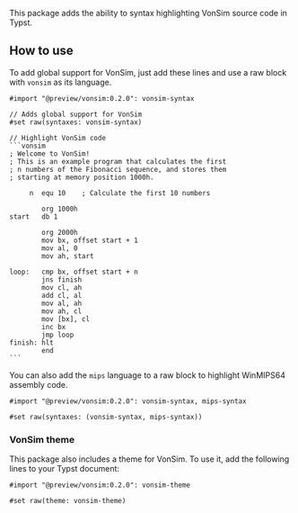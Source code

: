 This package adds the ability to syntax highlighting VonSim source code in Typst.

## How to use

To add global support for VonSim, just add these lines and use a raw block with `vonsim` as its language.

````typst
#import "@preview/vonsim:0.2.0": vonsim-syntax

// Adds global support for VonSim
#set raw(syntaxes: vonsim-syntax)

// Highlight VonSim code
```vonsim
; Welcome to VonSim!
; This is an example program that calculates the first
; n numbers of the Fibonacci sequence, and stores them
; starting at memory position 1000h.

     n  equ 10    ; Calculate the first 10 numbers

        org 1000h
start   db 1

        org 2000h
        mov bx, offset start + 1
        mov al, 0
        mov ah, start

loop:   cmp bx, offset start + n
        jns finish
        mov cl, ah
        add cl, al
        mov al, ah
        mov ah, cl
        mov [bx], cl
        inc bx
        jmp loop
finish: hlt
        end
```
````

You can also add the `mips` language to a raw block to highlight WinMIPS64 assembly code.

```typst
#import "@preview/vonsim:0.2.0": vonsim-syntax, mips-syntax

#set raw(syntaxes: (vonsim-syntax, mips-syntax))
```

### VonSim theme

This package also includes a theme for VonSim. To use it, add the following lines to your Typst document:

```typst
#import "@preview/vonsim:0.2.0": vonsim-theme

#set raw(theme: vonsim-theme)
```